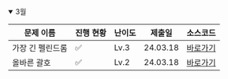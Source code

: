<details open>
<summary>3월</summary>

| 문제 이름        | 진행 현황            | 난이도 | 제출일 | 소스코드                     |
| ---------------- | -------------------- | ------ | ------ | ---------------------------- |
| 가장 긴 펠린드롬 | :white_check_mark: | Lv.3   |   24.03.18     | [바로가기](2024_03/POG가장긴팰린드롬.java) |
| 올바른 괄호      | :white_check_mark:   | Lv.2   |   24.03.18     | [바로가기](2024_03/POG올바른괄호.java) |

</details>

<!-- :white_large_square: :white_check_mark: -->
